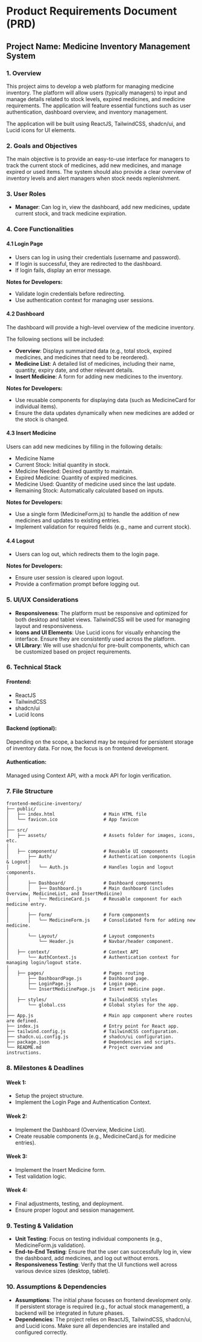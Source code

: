 # Product Requirements Document (PRD)

## Project Name: Medicine Inventory Management System

### 1. Overview

This project aims to develop a web platform for managing medicine inventory. The platform will allow users (typically managers) to input and manage details related to stock levels, expired medicines, and medicine requirements. The application will feature essential functions such as user authentication, dashboard overview, and inventory management.

The application will be built using ReactJS, TailwindCSS, shadcn/ui, and Lucid icons for UI elements.

### 2. Goals and Objectives

The main objective is to provide an easy-to-use interface for managers to track the current stock of medicines, add new medicines, and manage expired or used items. The system should also provide a clear overview of inventory levels and alert managers when stock needs replenishment.

### 3. User Roles

- **Manager**: Can log in, view the dashboard, add new medicines, update current stock, and track medicine expiration.

### 4. Core Functionalities

#### 4.1 Login Page

- Users can log in using their credentials (username and password).
- If login is successful, they are redirected to the dashboard.
- If login fails, display an error message.

**Notes for Developers:**
- Validate login credentials before redirecting.
- Use authentication context for managing user sessions.

#### 4.2 Dashboard

The dashboard will provide a high-level overview of the medicine inventory.

The following sections will be included:
- **Overview**: Displays summarized data (e.g., total stock, expired medicines, and medicines that need to be reordered).
- **Medicine List**: A detailed list of medicines, including their name, quantity, expiry date, and other relevant details.
- **Insert Medicine**: A form for adding new medicines to the inventory.

**Notes for Developers:**
- Use reusable components for displaying data (such as MedicineCard for individual items).
- Ensure the data updates dynamically when new medicines are added or the stock is changed.

#### 4.3 Insert Medicine

Users can add new medicines by filling in the following details:
- Medicine Name
- Current Stock: Initial quantity in stock.
- Medicine Needed: Desired quantity to maintain.
- Expired Medicine: Quantity of expired medicines.
- Medicine Used: Quantity of medicine used since the last update.
- Remaining Stock: Automatically calculated based on inputs.

**Notes for Developers:**
- Use a single form (MedicineForm.js) to handle the addition of new medicines and updates to existing entries.
- Implement validation for required fields (e.g., name and current stock).

#### 4.4 Logout

- Users can log out, which redirects them to the login page.

**Notes for Developers:**
- Ensure user session is cleared upon logout.
- Provide a confirmation prompt before logging out.

### 5. UI/UX Considerations

- **Responsiveness**: The platform must be responsive and optimized for both desktop and tablet views. TailwindCSS will be used for managing layout and responsiveness.
- **Icons and UI Elements**: Use Lucid icons for visually enhancing the interface. Ensure they are consistently used across the platform.
- **UI Library**: We will use shadcn/ui for pre-built components, which can be customized based on project requirements.

### 6. Technical Stack

#### Frontend:
- ReactJS
- TailwindCSS
- shadcn/ui
- Lucid Icons

#### Backend (optional):
Depending on the scope, a backend may be required for persistent storage of inventory data. For now, the focus is on frontend development.

#### Authentication:
Managed using Context API, with a mock API for login verification.

### 7. File Structure

```
frontend-medicine-inventory/
├── public/
│   ├── index.html                  # Main HTML file
│   └── favicon.ico                 # App favicon
│
├── src/
│   ├── assets/                     # Assets folder for images, icons, etc.
│
│   ├── components/                 # Reusable UI components
│       ├── Auth/                   # Authentication components (Login & Logout)
│       │   └── Auth.js             # Handles login and logout components.
│
│       ├── Dashboard/              # Dashboard components
│       │   ├── Dashboard.js        # Main dashboard (includes Overview, MedicineList, and InsertMedicine)
│       │   └── MedicineCard.js     # Reusable component for each medicine entry.
│
│       ├── Form/                   # Form components
│       │   └── MedicineForm.js     # Consolidated form for adding new medicine.
│
│       └── Layout/                 # Layout components
│           └── Header.js           # Navbar/header component.
│
│   ├── context/                    # Context API
│       └── AuthContext.js          # Authentication context for managing login/logout state.
│
│   ├── pages/                      # Pages routing
│       ├── DashboardPage.js        # Dashboard page.
│       ├── LoginPage.js            # Login page.
│       └── InsertMedicinePage.js   # Insert medicine page.
│
│   ├── styles/                     # TailwindCSS styles
│       └── global.css              # Global styles for the app.
│
├── App.js                          # Main app component where routes are defined.
├── index.js                        # Entry point for React app.
├── tailwind.config.js              # TailwindCSS configuration.
├── shadcn.ui.config.js             # shadcn/ui configuration.
├── package.json                    # Dependencies and scripts.
└── README.md                       # Project overview and instructions.
```

### 8. Milestones & Deadlines

#### Week 1:
- Setup the project structure.
- Implement the Login Page and Authentication Context.

#### Week 2:
- Implement the Dashboard (Overview, Medicine List).
- Create reusable components (e.g., MedicineCard.js for medicine entries).

#### Week 3:
- Implement the Insert Medicine form.
- Test validation logic.

#### Week 4:
- Final adjustments, testing, and deployment.
- Ensure proper logout and session management.

### 9. Testing & Validation

- **Unit Testing**: Focus on testing individual components (e.g., MedicineForm.js validation).
- **End-to-End Testing**: Ensure that the user can successfully log in, view the dashboard, add medicines, and log out without errors.
- **Responsiveness Testing**: Verify that the UI functions well across various device sizes (desktop, tablet).

### 10. Assumptions & Dependencies

- **Assumptions**: The initial phase focuses on frontend development only. If persistent storage is required (e.g., for actual stock management), a backend will be integrated in future phases.
- **Dependencies**: The project relies on ReactJS, TailwindCSS, shadcn/ui, and Lucid icons. Make sure all dependencies are installed and configured correctly.